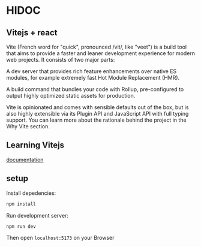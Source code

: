 # HIDOC

## Vitejs + react

Vite (French word for "quick", pronounced /vit/, like "veet") is a build tool that aims to provide a faster and leaner development experience for modern web projects. It consists of two major parts:

A dev server that provides rich feature enhancements over native ES modules, for example extremely fast Hot Module Replacement (HMR).

A build command that bundles your code with Rollup, pre-configured to output highly optimized static assets for production.

Vite is opinionated and comes with sensible defaults out of the box, but is also highly extensible via its Plugin API and JavaScript API with full typing support.
You can learn more about the rationale behind the project in the Why Vite section.


## Learning Vitejs

[documentation](https://vitejs.dev/)

## setup

Install depedencies:

```sh
npm install
```

Run development server:

```sh
npm run dev
```

Then open `localhost:5173` on your Browser
